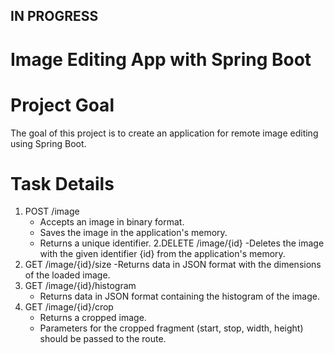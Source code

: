 ## IN PROGRESS
# Image Editing App with Spring Boot

# Project Goal
The goal of this project is to create an application for remote image editing using Spring Boot.

# Task Details
  1. POST /image
     - Accepts an image in binary format.
     - Saves the image in the application's memory.
     - Returns a unique identifier.
  2.DELETE /image/{id}
     -Deletes the image with the given identifier {id} from the application's memory.
  3. GET /image/{id}/size
     -Returns data in JSON format with the dimensions of the loaded image.
  4. GET /image/{id}/histogram
     - Returns data in JSON format containing the histogram of the image.
  5. GET /image/{id}/crop
      - Returns a cropped image.
      - Parameters for the cropped fragment (start, stop, width, height) should be passed to the route.
